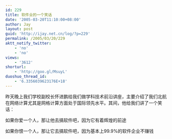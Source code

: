 ```yaml
---
id: 229
title: 软件业的一个笑话
date: '2005-03-20T11:10:00+08:00'
author: Jay
layout: post
guid: 'http://ijay.net.cn/log/?p=229'
permalink: /2005/03/20/229
aktt_notify_twitter:
    - 'no'
    - 'no'
views:
    - '3612'
shorturl:
    - 'http://goo.gl/MsuyL'
duoshuo_thread_id:
    - '6.3356039623176E+18'
---
```


<p>昨天晚上我们学校副校长怀进鹏给我们做学科技术前沿讲座，主要介绍了我们北航在网络计算尤其是网格计算方面处于国际领先水平。其间，他给我们讲了一个笑话： </p>
<p>如果你爱一个人，那让他去搞软件吧，因为它有着辉煌的前途 </p>
<p>如果你恨一个人，那让它去搞软件吧，因为基本上99.9%的软件企业不赚钱</p>